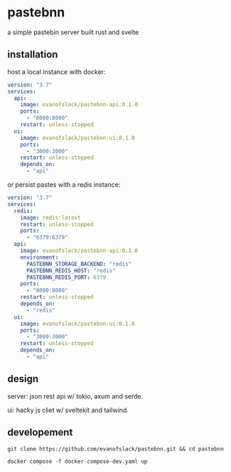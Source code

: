 # pastebnn

a simple pastebin server built rust and svelte

## installation

host a local instance with docker:

```yaml
version: "3.7"
services:
  api:
    image: evanofslack/pastebnn-api:0.1.0
    ports:
      - "8080:8080"
    restart: unless-stopped
  ui:
    image: evanofslack/pastebnn-ui:0.1.0
    ports:
      - "3000:3000"
    restart: unless-stopped
    depends_on:
      - "api"
```

or persist pastes with a redis instance:
```yaml
version: "3.7"
services:
  redis:
    image: redis:latest
    restart: unless-stopped
    ports:
      - "6379:6379"
  api:
    image: evanofslack/pastebnn-api:0.1.0
    environment:
      PASTEBNN_STORAGE_BACKEND: "redis"
      PASTEBNN_REDIS_HOST: "redis"
      PASTEBNN_REDIS_PORT: 6379
    ports:
      - "8080:8080"
    restart: unless-stopped
    depends_on:
      - "redis"
  ui:
    image: evanofslack/pastebnn-ui:0.1.0
    ports:
      - "3000:3000"
    restart: unless-stopped
    depends_on:
      - "api"
```


## design

server: json rest api w/ tokio, axum and serde. 

ui: hacky js cliet w/ sveltekit and tailwind


## developement

`git clone https://github.com/evanofslack/pastebnn.git && cd pastebnn`

`docker compose -f docker-compose-dev.yaml up`


